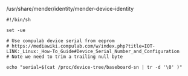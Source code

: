 /usr/share/mender/identity/mender-device-identity


```
#!/bin/sh

set -ue

# Use compulab device serial from eeprom
# https://mediawiki.compulab.com/w/index.php?title=IOT-LINK:_Linux:_How-To_Guide#Device_Serial_Number_and_Configuration
# Note we need to trim a trailing null byte

echo "serial=$(cat /proc/device-tree/baseboard-sn | tr -d '\0' )"
```
